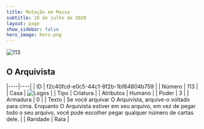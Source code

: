 ```yaml
---
title: Mutação em Massa
subtitle: 10 de julho de 2020
layout: page
show_sidebar: false
hero_image: hero.png
---
```


![113](https://cdn.keyforgegame.com/media/card_front/pt/479_113_W63QXFW9GX95_pt.png)

## O Arquivista

|----|----|
| ID | f2c40fcd-e0c5-44c1-8f2b-1bf64804b759 |
| Número | 113 |
| Casa | ![Logos](https://archonarcana.com/images/thumb/c/ce/Logos.png/22px-Logos.png "Logos") |
| Tipo | Criatura |
| Atributos | Humano |
| Poder | 3 |
| Armadura | 0 |
| Texto | Se você arquivar O Arquivista, arquive-o voltado para cima.   Enquanto O Arquivista estiver em seu arquivo, em vez de pegar todo o seu arquivo, você pode escolher pegar qualquer número de cartas dele. |
| Raridade | Rara |
